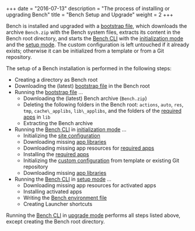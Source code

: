 +++
date = "2016-07-13"
description = "The process of installing or upgrading Bench"
title = "Bench Setup and Upgrade"
weight = 2
+++

[bootstrap file]: /ref/file-structure/#res-bench-install
[site configuration]: /ref/file-structure/#bench-site
[custom configuration]: /ref/file-structure/#config-dir
[Bench CLI]: /ref/bench-cli
[app libraries]: /ref/config/#AppLibs
[required apps]: /app_categories/required
[Bench environment file]: /ref/file-structure/#env
[initialization mode]: /ref/bench-cli/#cmd_bench-manage-initialize
[setup mode]: /ref/bench-cli/#cmd_bench-manage-setup

Bench is installed and upgraded with a [bootstrap file][], which downloads
the archive `Bench.zip` with the Bench system files, extracts its content in the Bench root directory,
and starts the [Bench CLI][] with the [initialization mode][] and the [setup mode][].
The custom configuration is left untouched if it already exists;
otherwise it can be initialized from a template or from a Git repository.
<!--more-->

The setup of a Bench installation is performed in the following steps:

* Creating a directory as Bench root
* Downloading the (latest) [bootstrap file][] in the Bench root
* Running the [bootstrap file][] ...
    + Downloading the (latest) Bench archive (`Bench.zip`)
    + Deleting the following folders in the Bench root:
      `actions`, `auto`, `res`, `tmp`, `cache\_applibs`, `lib\_applibs`,
      and the folders of the [required apps][] in `lib`
    + Extracting the Bench archive
* Running the [Bench CLI][] in [initialization mode][] ...
    + Initializing the [site configuration][]
    + Downloading missing [app libraries][]
    + Downloading missing app resources for [required apps][]
    + Installing the [required apps][]
    + Initializing the [custom configuration][] from template or existing Git repository
    + Downloading missing [app libraries][]
* Running the [Bench CLI][] in [setup mode][] ...
    + Downloading missing app resources for activated apps
    + Installing activated apps
    + Writing the [Bench environment file][]
    + Creating Launcher shortcuts

Running the [Bench CLI][] in [upgrade mode](/ref/bench-cli/#cmd_bench-manage-upgrade)
performs all steps listed above, except creating the Bench root directory.
